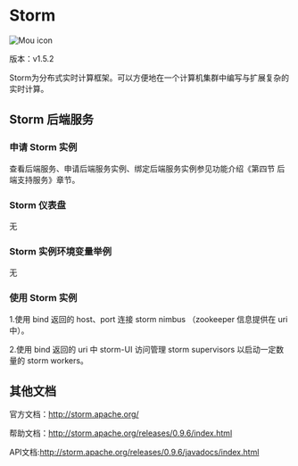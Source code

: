 # Storm

![Mou icon](../img/Storm.png)

版本：v1.5.2

Storm为分布式实时计算框架。可以方便地在一个计算机集群中编写与扩展复杂的实时计算。

## Storm 后端服务

### 申请 Storm 实例

查看后端服务、申请后端服务实例、绑定后端服务实例参见功能介绍《第四节 后端支持服务》章节。

### Storm 仪表盘

无

### Storm 实例环境变量举例

无

### 使用 Storm 实例

1.使用 bind 返回的 host、port 连接 storm nimbus （zookeeper 信息提供在 uri 中）。
2.使用 bind 返回的 uri 中 storm-UI 访问管理 storm supervisors 以启动一定数量的 storm workers。

## 其他文档

官方文档：http://storm.apache.org/
帮助文档：http://storm.apache.org/releases/0.9.6/index.htmlAPI文档:http://storm.apache.org/releases/0.9.6/javadocs/index.html



